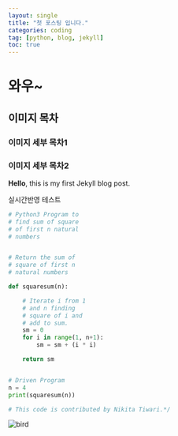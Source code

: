 ```yaml
---
layout: single
title: "첫 포스팅 입니다."
categories: coding
tag: [python, blog, jekyll]
toc: true
---
```

# 와우~

## 이미지 목차

### 이미지 세부 목차1

### 이미지 세부 목차2

**Hello**, this is my first Jekyll blog post.

실시간반영 테스트

```python
# Python3 Program to
# find sum of square
# of first n natural
# numbers


# Return the sum of
# square of first n
# natural numbers

def squaresum(n):

    # Iterate i from 1
    # and n finding
    # square of i and
    # add to sum.
    sm = 0
    for i in range(1, n+1):
        sm = sm + (i * i)

    return sm


# Driven Program
n = 4
print(squaresum(n))

# This code is contributed by Nikita Tiwari.*/
```

![bird](../../images/2025-02-12-first/bird.png)
